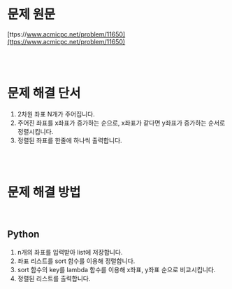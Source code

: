 # 문제 원문

[ttps://www.acmicpc.net/problem/11650](ttps://www.acmicpc.net/problem/11650)

<br><br>

# 문제 해결 단서

1. 2차원 좌표 N개가 주어집니다.
2. 주어진 좌표를 x좌표가 증가하는 순으로, x좌표가 같다면 y좌표가 증가하는 순서로 정렬시킵니다.
3. 정렬된 좌표를 한줄에 하나씩 출력합니다.

<br><br>

# 문제 해결 방법

<br>

## Python

1. n개의 좌표를 입력받아 list에 저장합니다.
2. 좌표 리스트를 sort 함수를 이용해 정렬합니다.
3. sort 함수의 key를 lambda 함수를 이용해 x좌표, y좌표 순으로 비교시킵니다.
4. 정렬된 리스트를 출력합니다.
